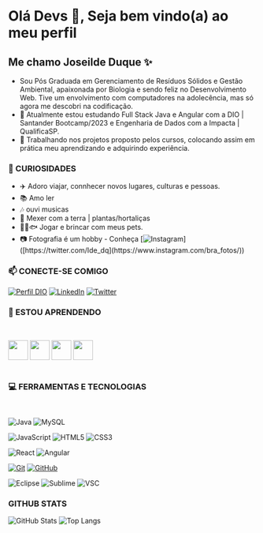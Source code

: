 # Olá Devs 👋, Seja bem vindo(a) ao meu perfil 
## Me chamo Joseilde Duque ✨ 

- Sou Pós Graduada em Gerenciamento de Resíduos Sólidos e Gestão Ambiental, apaixonada por Biologia e sendo feliz no Desenvolvimento Web. Tive um envolvimento com computadores na adolecência, mas só agora me descobri na codificação.
- 🌱 Atualmente estou estudando Full Stack Java e Angular com a DIO | Santander Bootcamp/2023 e Engenharia de Dados com a Impacta | QualificaSP.
- 🔭 Trabalhando nos projetos proposto pelos cursos, colocando assim em prática meu aprendizando e adquirindo experiência.

### 🔎 CURIOSIDADES

- ✈️ Adoro viajar, connhecer novos lugares, culturas e pessoas.
- 📚 Amo ler 
- 🎶 ouvi musicas
- 🌱 Mexer com a terra | plantas/hortaliças 
- 🐶🐱🐟 Jogar e brincar com meus pets.
- 📷 Fotografia é um hobby - Conheça [![Instagram](https://img.shields.io/badge/Instagram-E4405F?)]([https://twitter.com/Ide_dq](https://www.instagram.com/bra_fotos/))

### 📫 CONECTE-SE COMIGO

[![Perfil DIO](https://img.shields.io/badge/-Meu%20Perfil%20na%20DIO-000?style=for-the-badge)](https://www.dio.me/users/ideduque17)
[![LinkedIn](https://img.shields.io/badge/-LinkedIn-000?style=for-the-badge&logo=linkedin&logoColor=30A3DC)](https://www.linkedin.com/in/joseilde-rocha/)
[![Twitter](https://img.shields.io/badge/Twitter-000?style=for-the-badge&logo=twitter)](https://twitter.com/Ide_dq)

### 📝 ESTOU APRENDENDO
<br>

<img loading="lazy" src="https://cdn.jsdelivr.net/gh/devicons/devicon/icons/java/java-original.svg" width="40" height="40"/>   <img loading="lazy" src="https://cdn.jsdelivr.net/gh/devicons/devicon/icons/mysql/mysql-plain-wordmark.svg" width="40" height="40"/>   <img loading="lazy" src="https://cdn.jsdelivr.net/gh/devicons/devicon/icons/microsoftsqlserver/microsoftsqlserver-plain-wordmark.svg" width="40" height="40"/>  <img loading="lazy" src="https://cdn.jsdelivr.net/gh/devicons/devicon/icons/angularjs/angularjs-original.svg" width="40" height="40"/>        
<br>
### 💻 FERRAMENTAS E TECNOLOGIAS
<br>

![Java](https://img.shields.io/badge/Java-ED8B00?style=for-the-badge&logo=openjdk&logoColor=white)
![MySQL](https://img.shields.io/badge/MySQL-005C84?style=for-the-badge&logo=mysql&logoColor=white)

![JavaScript](https://img.shields.io/badge/JavaScript-F7DF1E?style=for-the-badge&logo=javascript&logoColor=black)
![HTML5](https://img.shields.io/badge/HTML5-E34F26?style=for-the-badge&logo=html5&logoColor=white)
![CSS3](https://img.shields.io/badge/CSS3-1572B6?style=for-the-badge&logo=css3&logoColor=white)

![React](https://img.shields.io/badge/React-20232A?style=for-the-badge&logo=react&logoColor=61DAFB)
![Angular](https://img.shields.io/badge/Angular-DD0031?style=for-the-badge&logo=angular&logoColor=white)

[![Git](https://img.shields.io/badge/Git-000?style=for-the-badge&logo=git&logoColor=E94D5F)](https://git-scm.com/doc) 
[![GitHub](https://img.shields.io/badge/GitHub-000?style=for-the-badge&logo=github&logoColor=30A3DC)](https://docs.github.com/)

![Eclipse](	https://img.shields.io/badge/Eclipse-2C2255?style=for-the-badge&logo=eclipse&logoColor=white)
![Sublime](https://img.shields.io/badge/sublime_text-%23575757.svg?&style=for-the-badge&logo=sublime-text&logoColor=important)
![VSC](https://img.shields.io/badge/Visual_Studio_Code-0078D4?style=for-the-badge&logo=visual%20studio%20code&logoColor=white)



### GITHUB STATS

![GitHub Stats](https://github-readme-stats.vercel.app/api?username=Ideduque&theme=transparent&bg_color=000&border_color=30A3DC&show_icons=true&icon_color=30A3DC&title_color=E94D5F&text_color=FFF)
![Top Langs](https://github-readme-stats-git-masterrstaa-rickstaa.vercel.app/api/top-langs/?username=Ideduque&layout=compact&bg_color=000&border_color=30A3DC&title_color=E94D5F&text_color=FFF)

